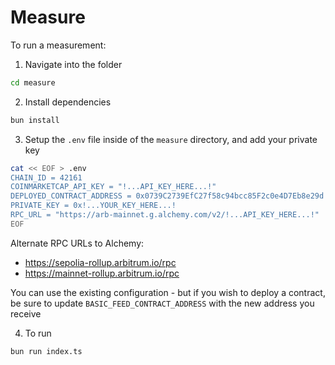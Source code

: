 # Measure

To run a measurement:

1. Navigate into the folder

```bash
cd measure
```

2. Install dependencies

```bash
bun install
```

3. Setup the `.env` file inside of the `measure` directory, and add your
private key

```bash
cat << EOF > .env
CHAIN_ID = 42161
COINMARKETCAP_API_KEY = "!...API_KEY_HERE...!"
DEPLOYED_CONTRACT_ADDRESS = 0x0739C2739EfC27f58c94bcc85F2c0e4D7Eb8e29d
PRIVATE_KEY = 0x!...YOUR_KEY_HERE...!
RPC_URL = "https://arb-mainnet.g.alchemy.com/v2/!...API_KEY_HERE...!"
EOF
```

Alternate RPC URLs to Alchemy:
- https://sepolia-rollup.arbitrum.io/rpc
- https://mainnet-rollup.arbitrum.io/rpc

You can use the existing configuration - but if you wish to deploy a contract,
be sure to update `BASIC_FEED_CONTRACT_ADDRESS` with the new address you receive

4. To run

```bash
bun run index.ts
```
